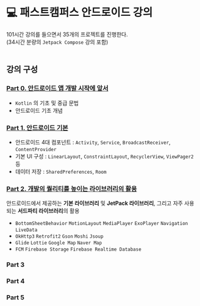 # 💻 패스트캠퍼스 안드로이드 강의
101시간 강의를 들으면서 35개의 프로젝트를 진행한다.  
(34시간 분량의 `Jetpack Compose` 강의 포함)  
<br>

## 강의 구성
### [Part 0. 안드로이드 앱 개발 시작에 앞서](https://github.com/sjunh812/fastcampus-android-bootcamp/tree/master/part0)
- `Kotlin` 의 기초 및 중급 문법
- 안드로이드 기초 개념
### [Part 1. 안드로이드 기본](https://github.com/sjunh812/fastcampus-android-bootcamp/tree/master/part1) 
- 안드로이드 4대 컴포넌트 : `Activity`, `Service`, `BroadcastReceiver`, `ContentProvider`
- 기본 UI 구성 : `LinearLayout`, `ConstraintLayout`, `RecyclerView`, `ViewPager2` 등
- 데이터 저장 : `SharedPreferences`, `Room`
### [Part 2. 개발의 퀄리티를 높이는 라이브러리의 활용](https://github.com/sjunh812/fastcampus-android-bootcamp/tree/master/part2)
안드로이드에서 제공하는 **기본 라이브러리** 및 **JetPack 라이브러리**, 그리고 자주 사용되는 **서드파티 라이브러리**의 활용  

- `BottomSheetBehavior` `MotionLayout` `MediaPlayer` `ExoPlayer` `Navigation` `LiveData`  
- `OkHttp3` `Retrofit2` `Gson` `Moshi` `Jsoup`   
- `Glide` `Lottie` `Google Map` `Naver Map`  
- `FCM` `Firebase Storage` `Firebase Realtime Database`
### Part 3
### Part 4
### Part 5

